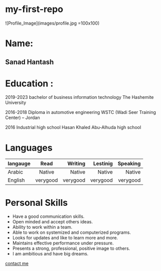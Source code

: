 # my-first-repo
![Profile_Image](images/profile.jpg =100x100)
# Name: 
## Sanad Hantash
# Education : 

2019-2023                  bachelor of business information technology
                              The Hashemite University

2016-2018                        Diploma in automotive engineering 
                                    WSTC (Wadi Seer Training Center) – Jordan


2016                                 Industrial high school 
                                        Hasan Khaled Abu-Alhuda high school





# Languages
| langauge        | Read           | Writing   |   Lestinig |  Speaking  | 
| ------------- |:-------------:| -----:|-----:|-----:|
| Arabic      | Native | Native |Native |Native |
| English      | verygood | verygood |verygood |verygood |

# Personal Skills

*	Have a good communication skills.
*	Open minded and accept others ideas.
*	Ability to work within a team.
*	Able to work on systemized and computerized programs.
*	Looks for updates and like to learn more and more.
*	Maintains effective performance under pressure.
*	Presents a strong, professional, positive image to others.
*	I am ambitious and have big dreams.

[contact me](mailto:sanadhantash24@gmail.com)